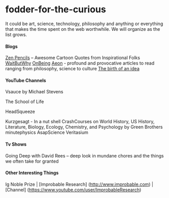 # fodder-for-the-curious
It could be art, science, technology, philosophy and anything or everything that makes the time spent on the web worthwhile.
We will organize as the list grows.

#### Blogs
[Zen Pencils](zenpencils.com) – Awesome Cartoon Quotes from Inspirational Folks
[WaitButWhy](waitbutwhy.com)
[OnBeing](onbeing.org)
[Aeon](http://aeon.co/magazine/) - profound and provocative articles to read ranging from philosophy, science to culture
[The birth of an idea](http://birthofidea.ist.utl.pt/#home) 

#### YouTube Channels
Vsauce by Michael Stevens

The School of Life

HeadSqueeze

Kurzgesagt - In a nut shell
CrashCourses on World History, US History, Literature, Biology,  Ecology, Chemistry, and Psychology by Green Brothers
minutephysics
AsapScience
Veritasium

#### Tv Shows
Going Deep with David Rees – deep look in mundane chores and the things we often take for granted

#### Other Interesting Things
Ig Noble Prize | [Improbable Research] (http://www.improbable.com) | [Channel] (https://www.youtube.com/user/ImprobableResearch)
